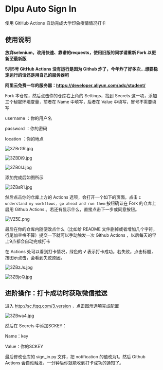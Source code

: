 # Dlpu Auto Sign In
使用 GitHub Actions 自动完成大学印象疫情情况打卡

## 使用说明

<b>放弃selenium，改用快速、靠谱的requests，使用旧版的同学请重新 Fork 以更新至最新版</b>

<b>5月5号 GitHub Actions 没有运行是因为 Github 炸了，今年炸了好多次...想要稳定运行的话还是用自己的服务器吧</b>

<b>阿里云免费一年的服务器：https://developer.aliyun.com/adc/student/</b>

Fork 本仓库，然后点击你的仓库右上角的 Settings，找到 Secrets 这一项，添加三个秘密环境变量，前者在 Name 中填写，后者在 Value 中填写，冒号不需要填写

username ：你的用户名

password ：你的密码

location ：你的地点

![3ZBrGR.jpg](https://s2.ax1x.com/2020/02/20/3ZBrGR.jpg)

![3ZBDi9.jpg](https://s2.ax1x.com/2020/02/20/3ZBDi9.jpg)

![3ZB0IJ.jpg](https://s2.ax1x.com/2020/02/20/3ZB0IJ.jpg)

添加完成后如图所示

![3ZBsR1.jpg](https://s2.ax1x.com/2020/02/20/3ZBsR1.jpg)

然后点击你的仓库上方的 Actions 选项，会打开一个如下的页面，点击 `I understand my workflows, go ahead and run them`
 按钮确认在 Fork 的仓库上启用 Github Actions 。若还有显示什么，直接点击下一步或同意按钮。
 
![VZ5E.png](https://img.xirikm.net/images/VZ5E.png)
 
最后在你的仓库内随便改点什么（比如给 README 文件删掉或者增加几个字符，行尾加空格不算）提交一下就可以手动触发一次 Github Actions ，以后每天的早上9点都会自动完成打卡

在 Actions 处可以看到打卡情况，绿色的 √ 表示打卡成功，若失败，点击标题，按图示点击，会看到失败原因。

![3ZBzJs.jpg](https://s2.ax1x.com/2020/02/20/3ZBzJs.jpg)

![3ZBjoQ.jpg](https://s2.ax1x.com/2020/02/20/3ZBjoQ.jpg)

## 进阶操作：打卡成功时获取微信推送

进入 http://sc.ftqq.com/3.version ，点击图示选项完成配置

![3ZBwa4.jpg](https://s2.ax1x.com/2020/02/20/3ZBwa4.jpg)

然后在 Secrets 中添加SCKEY：

Name：key

Value：你的SCKEY

最后修改仓库的 sign_in.py 文件，把 notification 的值改为1。然后 Github Actions 会自动触发，一分钟后你就能收到打卡成功的通知了。
